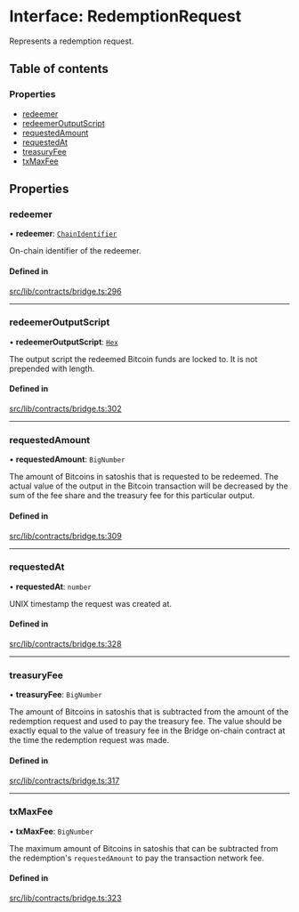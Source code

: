 # Interface: RedemptionRequest

Represents a redemption request.

## Table of contents

### Properties

- [redeemer](RedemptionRequest.md#redeemer)
- [redeemerOutputScript](RedemptionRequest.md#redeemeroutputscript)
- [requestedAmount](RedemptionRequest.md#requestedamount)
- [requestedAt](RedemptionRequest.md#requestedat)
- [treasuryFee](RedemptionRequest.md#treasuryfee)
- [txMaxFee](RedemptionRequest.md#txmaxfee)

## Properties

### redeemer

• **redeemer**: [`ChainIdentifier`](ChainIdentifier.md)

On-chain identifier of the redeemer.

#### Defined in

[src/lib/contracts/bridge.ts:296](https://github.com/keep-network/tbtc-v2/blob/main/typescript/src/lib/contracts/bridge.ts#L296)

___

### redeemerOutputScript

• **redeemerOutputScript**: [`Hex`](../classes/Hex.md)

The output script the redeemed Bitcoin funds are locked to. It is not
prepended with length.

#### Defined in

[src/lib/contracts/bridge.ts:302](https://github.com/keep-network/tbtc-v2/blob/main/typescript/src/lib/contracts/bridge.ts#L302)

___

### requestedAmount

• **requestedAmount**: `BigNumber`

The amount of Bitcoins in satoshis that is requested to be redeemed.
The actual value of the output in the Bitcoin transaction will be decreased
by the sum of the fee share and the treasury fee for this particular output.

#### Defined in

[src/lib/contracts/bridge.ts:309](https://github.com/keep-network/tbtc-v2/blob/main/typescript/src/lib/contracts/bridge.ts#L309)

___

### requestedAt

• **requestedAt**: `number`

UNIX timestamp the request was created at.

#### Defined in

[src/lib/contracts/bridge.ts:328](https://github.com/keep-network/tbtc-v2/blob/main/typescript/src/lib/contracts/bridge.ts#L328)

___

### treasuryFee

• **treasuryFee**: `BigNumber`

The amount of Bitcoins in satoshis that is subtracted from the amount of
the redemption request and used to pay the treasury fee.
The value should be exactly equal to the value of treasury fee in the Bridge
on-chain contract at the time the redemption request was made.

#### Defined in

[src/lib/contracts/bridge.ts:317](https://github.com/keep-network/tbtc-v2/blob/main/typescript/src/lib/contracts/bridge.ts#L317)

___

### txMaxFee

• **txMaxFee**: `BigNumber`

The maximum amount of Bitcoins in satoshis that can be subtracted from the
redemption's `requestedAmount` to pay the transaction network fee.

#### Defined in

[src/lib/contracts/bridge.ts:323](https://github.com/keep-network/tbtc-v2/blob/main/typescript/src/lib/contracts/bridge.ts#L323)
